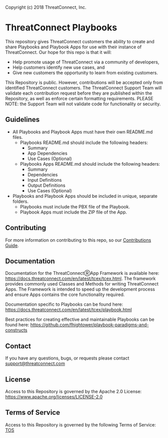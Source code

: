 Copyright (c) 2018 ThreatConnect, Inc.

# ThreatConnect Playbooks

This repository gives ThreatConnect customers the ability to create and share Playbooks and Playbook Apps for use with their instance of ThreatConnect. Our hope for this repo is that it will:

+ Help promote usage of ThreatConnect via a community of developers,
+ Help customers identify new use cases, and
+ Give new customers the opportunity to learn from existing customers.

This Repository is public. However, contributions will be accepted only from identified ThreatConnect customers. The ThreatConnect Support Team will validate each contribution request before they are published within the Repository, as well as enforce certain formatting requirements. PLEASE NOTE: the Support Team will not validate code for functionality or security.

## Guidelines

+ All Playbooks and Playbook Apps must have their own README.md files.
  + Playbooks README.md should include the following headers:
    + Summary
    + App Dependencies
    + Use Cases (Optional)
  + Playbooks Apps README.md should include the following headers:
    + Summary
    + Dependencies
    + Input Definitions
    + Output Definitions
    + Use Cases (Optional)
+ Playbooks and Playbook Apps should be included in unique, separate folders.
  + Playbooks must include the PBX file of the Playbook.
  + Playbook Apps must include the ZIP file of the App.

## Contributing

For more information on contributing to this repo, so our [Contributions Guide](https://github.com/ThreatConnect-Inc/threatconnect-playbooks/blob/master/CONTRIBUTION_GUIDE.md).

## Documentation

Documentation for the ThreatConnectⓇApp Framework is available here: https://docs.threatconnect.com/en/latest/tcex/tcex.html. The framework provides commonly used Classes and Methods for writing ThreatConnect Apps. The Framework is intended to speed up the development process and ensure Apps contains the core functionality required.

Documentation specific to Playbooks can be found here: https://docs.threatconnect.com/en/latest/tcex/playbook.html

Best practices for creating effective and maintainable Playbooks can be found here: https://github.com/fhightower/playbook-paradigms-and-constructs

## Contact
If you have any questions, bugs, or requests please contact support@threatconnect.com

## License
Access to this Repository is governed by the Apache 2.0 License: https://www.apache.org/licenses/LICENSE-2.0


## Terms of Service
Access to this Repository is governed by the following Terms of Service: [TOS](https://github.com/ThreatConnect-Inc/threatconnect-playbooks/blob/master/TOS.md)
